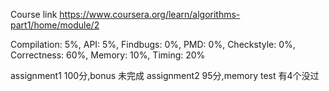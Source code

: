 Course link https://www.coursera.org/learn/algorithms-part1/home/module/2

Compilation: 5%, API: 5%, Findbugs: 0%, PMD: 0%, Checkstyle: 0%, Correctness: 60%, Memory: 10%, Timing: 20%

assignment1 100分,bonus 未完成
assignment2 95分,memory test 有4个没过
